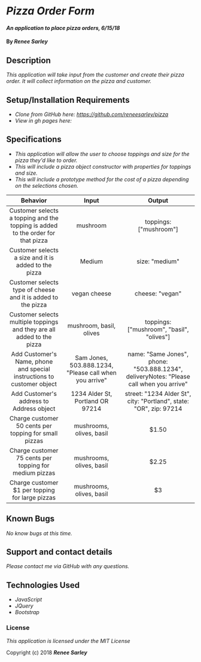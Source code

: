 # _Pizza Order Form_

#### _An application to place pizza orders, 6/15/18_

#### By _**Renee Sarley**_

## Description

_This application will take input from the customer and create their pizza order. It will collect information on the pizza and customer._

## Setup/Installation Requirements

* _Clone from GitHub here: https://github.com/reneesarley/pizza_
* _View in gh pages here:_

## Specifications

* _This application will allow the user to choose toppings and size for the pizza they'd like to order._
* _This will include a pizza object constructor with properties for toppings and size._
* _This will include a prototype method for the cost of a pizza depending on the selections chosen._

|Behavior  |     Input     | Output|
|:----------:|:-------------:|:------:|
| Customer selects a topping and the topping is added to the order for that pizza | mushroom | toppings: ["mushroom"]|
| Customer selects a size and it is added to the pizza  | Medium | size: "medium" |
| Customer selects type of cheese and it is added to the pizza | vegan cheese | cheese: "vegan"|
| Customer selects multiple toppings and they are all added to the pizza | mushroom, basil, olives | toppings: ["mushroom", "basil", "olives"] |
| Add Customer's Name, phone and special instructions to customer object | Sam Jones, 503.888.1234, "Please call when you arrive" | name: "Same Jones", phone: "503.888.1234", deliveryNotes: "Please call when you arrive" |
| Add Customer's address to Address object | 1234 Alder St, Portland OR 97214 | street: "1234 Alder St", city: "Portland", state: "OR", zip: 97214 |
| Charge customer 50 cents per topping for small pizzas | mushrooms, olives, basil  | $1.50  |
| Charge customer 75 cents per topping for medium pizzas | mushrooms, olives, basil  | $2.25  |
| Charge customer $1 per topping for large pizzas | mushrooms, olives, basil  | $3  |

## Known Bugs

_No know bugs at this time._

## Support and contact details

_Please contact me via GitHub with any questions._

## Technologies Used

* _JavaScript_
* _JQuery_
* _Bootstrap_

### License

*This application is licensed under the MIT License*

Copyright (c) 2018 **_Renee Sarley_**
